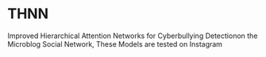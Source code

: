 # THNN
Improved Hierarchical Attention Networks for Cyberbullying Detectionon the Microblog Social Network,
These Models are tested on Instagram
